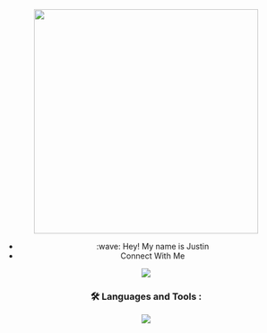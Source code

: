 <div id="header" align="center">
  <img src="https://media.giphy.com/media/RbDKaczqWovIugyJmW/giphy.gif" width="400"/>
  <ul>
    <li>:wave: Hey! My name is Justin</li>
    <li>Connect With Me</li>
  </ul>
<div id ="badges" align="center">
  <a href ="https://www.linkedin.com/in/justin-coughenour-21055714a/">
    <img src="https://img.shields.io/badge/LinkedIn-blue?logo=linkedin&logoColor=white&style=for-the-badge">
  </a>
  
 </div>
  
### :hammer_and_wrench: Languages and Tools : 
  <div id="tools" align="center">
  <img src ="https://skills.thijs.gg/icons?i=html,css,js,react,nodejs,git,py,)](https://skills.thijs.gg)"
</div>
